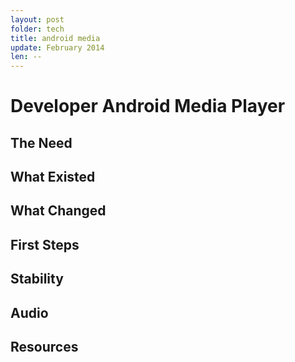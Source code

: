 ```yaml
---
layout: post
folder: tech
title: android media
update: February 2014
len: --
---
```

# Developer Android Media Player

## The Need
## What Existed
## What Changed
## First Steps
## Stability
## Audio
## Resources